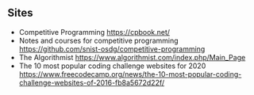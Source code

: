 ## Sites
* Competitive Programming https://cpbook.net/
* Notes and courses for competitive programming https://github.com/snist-osdg/competitive-programming
* The Algorithmist https://www.algorithmist.com/index.php/Main_Page
* The 10 most popular coding challenge websites for 2020 https://www.freecodecamp.org/news/the-10-most-popular-coding-challenge-websites-of-2016-fb8a5672d22f/
